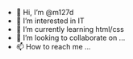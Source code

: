 - 👋 Hi, I’m @m127d
- 👀 I’m interested in IT
- 🌱 I’m currently learning html/css
- 💞️ I’m looking to collaborate on ...
- 📫 How to reach me ...

<!---
m127d/m127d is a ✨ special ✨ repository because its `README.md` (this file) appears on your GitHub profile.
You can click the Preview link to take a look at your changes.
--->
